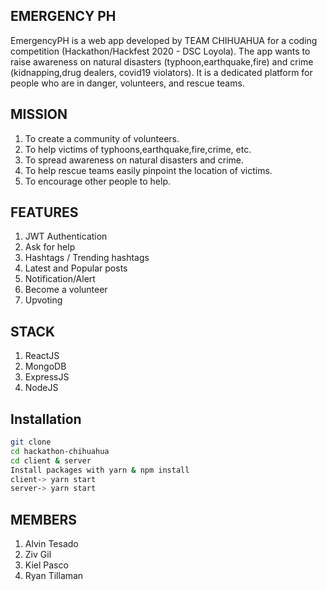 ## EMERGENCY PH
EmergencyPH is a web app developed by TEAM CHIHUAHUA for a coding competition (Hackathon/Hackfest 2020 - DSC Loyola). The app wants to raise awareness on natural disasters (typhoon,earthquake,fire) and crime (kidnapping,drug dealers, covid19 violators). It is a dedicated platform for people who are in danger, volunteers, and rescue teams. 


## MISSION
1. To create a community of volunteers.
2. To help victims of typhoons,earthquake,fire,crime, etc.
3. To spread awareness on natural disasters and crime.
4. To help rescue teams easily pinpoint the location of victims.
5. To encourage other people to help.


## FEATURES
1. JWT Authentication
2. Ask for help 
3. Hashtags / Trending hashtags
4. Latest and Popular posts
5. Notification/Alert
6. Become a volunteer
7. Upvoting  

## STACK
1. ReactJS
2. MongoDB
3. ExpressJS
4. NodeJS

## Installation
```bash
git clone 
cd hackathon-chihuahua
cd client & server 
Install packages with yarn & npm install
client-> yarn start
server-> yarn start
```

## MEMBERS
1. Alvin Tesado
2. Ziv Gil
3. Kiel Pasco
4. Ryan Tillaman


